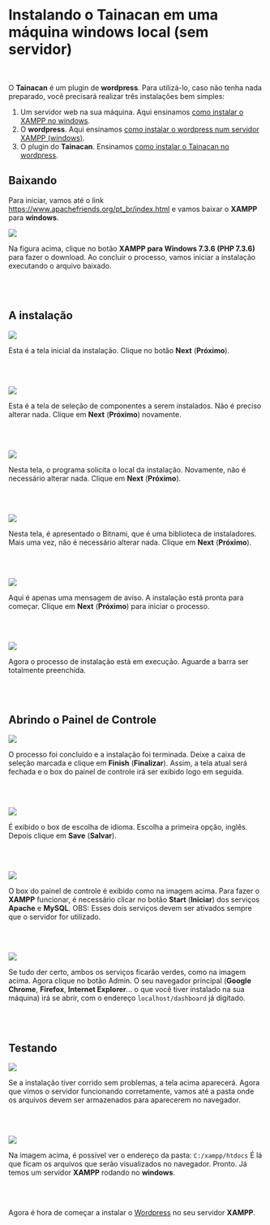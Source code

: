 # Instalando o Tainacan em uma máquina windows local (sem servidor) #

<br>

O **Tainacan** é um plugin de **wordpress**. Para utilizá-lo, caso não tenha nada preparado, você precisará realizar três instalações bem simples:
1. Um servidor web na sua máquina. Aqui ensinamos [como instalar o XAMPP no windows](#baixando).
2. O **wordpress**. Aqui ensinamos [como instalar o wordpress num servidor XAMPP (windows)](/pt-br/wordpress#como-instalar-o-wordpress-no-windows).
3. O plugin do **Tainacan**. Ensinamos [como instalar o Tainacan no wordpress](/pt-br/tainacan#como-instalar-o-plugin-tainacan-no-wordpress).

## Baixando ##

Para iniciar, vamos até o link https://www.apachefriends.org/pt_br/index.html e vamos baixar o **XAMPP** para **windows**.

![](/_assets/images/xampp_01.png)

Na figura acima, clique no botão **XAMPP para Windows 7.3.6 (PHP 7.3.6)** para fazer o download. Ao concluir o processo, vamos iniciar a instalação executando o arquivo baixado.

<br><br>

## A instalação ##

![](/_assets/images/xampp_02.png)

Esta é a tela inicial da instalação. Clique no botão **Next** (**Próximo**).

<br><br>

![](/_assets/images/xampp_03.png)

Esta é a tela de seleção de componentes a serem instalados. Não é preciso alterar nada. Clique em **Next** (**Próximo**) novamente.

<br><br>

![](/_assets/images/xampp_04.png)

Nesta tela, o programa solicita o local da instalação. Novamente, não é necessário alterar nada. Clique em **Next** (**Próximo**).

<br><br>

![](/_assets/images/xampp_05.png)

Nesta tela, é apresentado o Bitnami, que é uma biblioteca de instaladores. Mais uma vez, não é necessário alterar nada. Clique em **Next** (**Próximo**).

<br><br>

![](/_assets/images/xampp_06.png)

Aqui é apenas uma mensagem de aviso. A instalação está pronta para começar. Clique em **Next** (**Próximo**) para iniciar o processo.

<br><br>

![](/_assets/images/xampp_07.png)

Agora o processo de instalação está em execução. Aguarde a barra ser totalmente preenchida.

<br><br>

## Abrindo o Painel de Controle ##

![](/_assets/images/xampp_08.png)

O processo foi concluído e a instalação foi terminada. Deixe a caixa de seleção marcada e clique em **Finish** (**Finalizar**). Assim, a tela atual será fechada e o box do painel de controle irá ser exibido logo em seguida.

<br><br>

![](/_assets/images/xampp_09.png)

É exibido o box de escolha de idioma. Escolha a primeira opção, inglês. Depois clique em **Save** (**Salvar**).

<br><br>

![](/_assets/images/xampp_10.png)

O box do painel de controle é exibido como na imagem acima. Para fazer o **XAMPP** funcionar, é necessário clicar no botão **Start** (**Iniciar**) dos serviços **Apache** e **MySQL**.
OBS: Esses dois serviços devem ser ativados sempre que o servidor for utilizado.

<br><br>

![](/_assets/images/xampp_11.png)

Se tudo der certo, ambos os serviços ficarão verdes, como na imagem acima. Agora clique no botão Admin. O seu navegador principal (**Google Chrome**, **Firefox**, **Internet Explorer**... o que você tiver instalado na sua máquina) irá se abrir, com o endereço `localhost/dashboard` já digitado.

<br><br>

## Testando ##

![](/_assets/images/xampp_12.png)

Se a instalação tiver corrido sem problemas, a tela acima aparecerá. Agora que vimos o servidor funcionando corretamente, vamos até a pasta onde os arquivos devem ser armazenados para aparecerem no navegador.

<br><br>

![](/_assets/images/xampp_13.png)

Na imagem acima, é possível ver o endereço da pasta: `C:/xampp/htdocs`
É lá que ficam os arquivos que serão visualizados no navegador.
Pronto. Já temos um servidor **XAMPP** rodando no **windows**.

<br><br>

Agora é hora de começar a instalar o [Wordpress](/pt-br/wordpress#como-instalar-o-wordpress-no-windows) no seu servidor **XAMPP**.

<br><br>